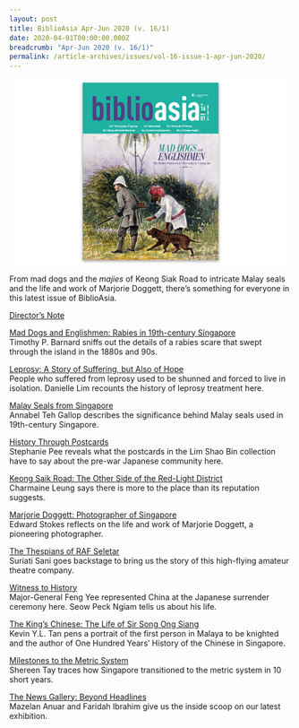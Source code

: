 ```yaml
---
layout: post
title: BiblioAsia Apr-Jun 2020 (v. 16/1)
date: 2020-04-01T00:00:00.000Z
breadcrumb: "Apr-Jun 2020 (v. 16/1)"
permalink: /article-archives/issues/vol-16-issue-1-apr-jun-2020/
---
```


<img src="/images/Vol-16-issue-1/Vol16_Iss1_copy.jpg">

From mad dogs and the *majies* of Keong Siak Road to intricate Malay seals and the life and work of Marjorie Doggett, there’s something for everyone in this latest issue of BiblioAsia. 


[Director’s Note](/article-archives/features/Directors-Note)

[Mad Dogs and Englishmen: Rabies in 19th-century Singapore](/latest-issues/features/_posts/2020-05-19-mad-dogs)<br>Timothy P. Barnard sniffs out the details of a rabies scare that swept through the island in the 1880s and 90s.

[Leprosy: A Story of Suffering, but Also of Hope]()<br>People who suffered from leprosy used to be shunned and forced to live in isolation. Danielle Lim recounts the history of leprosy treatment here.

[Malay Seals from Singapore](/latest-issues/features/_posts/2020-05-19-Malay-Seals)<br>Annabel Teh Gallop describes the significance behind Malay seals used in 19th-century Singapore.

[History Through Postcards](/latest-issues/features/_posts/2020-04-24-History-Through-Postcardss)<br>Stephanie Pee reveals what the postcards in the Lim Shao Bin collection have to say about the pre-war Japanese community here.

[Keong Saik Road: The Other Side of the Red-Light District]()<br>Charmaine Leung says there is more to the place than its reputation suggests.

[Marjorie Doggett: Photographer of Singapore]()<br>Edward Stokes reflects on the life and work of Marjorie Doggett, a pioneering photographer.

[The Thespians of RAF Seletar]()<br>Suriati Sani goes backstage to bring us the story of this high-flying amateur theatre company.

[Witness to History]()<br>Major-General Feng Yee represented China at the Japanese surrender ceremony here. Seow Peck Ngiam tells us about his life.

[The King’s Chinese: The Life of Sir Song Ong Siang]()<br>Kevin Y.L. Tan pens a portrait of the first person in Malaya to be knighted and the author of One Hundred Years’ History of the Chinese in Singapore.

[Milestones to the Metric System]()<br>Shereen Tay traces how Singapore transitioned to the metric system in 10 short years.

[The News Gallery: Beyond Headlines](/latest-issues/features/_posts/2020-05-13-The-News-Gallery)<br>Mazelan Anuar and Faridah Ibrahim give us the inside scoop on our latest exhibition. 
